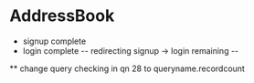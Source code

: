 # AddressBook

* signup complete
* login complete
-- redirecting signup -> login remaining
-- 





** change query checking in qn 28 to queryname.recordcount